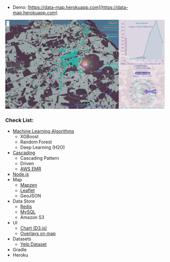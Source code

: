 * Demo: [https://data-map.herokuapp.com](https://data-map.herokuapp.com)      
       
![demo](pics/demo.png)  

### Check List:
* [Machine Learning Algorithms](cascading-yelpdataset/src/main/resources/ml/R)
  * XGBoost
  * Random Forest
  * Deep Learning (H2O)
* [Cascading](cascading-yelpdataset)
  * Cascading Pattern 
  * Driven
  * [AWS EMR](cascading-yelpdataset/awsscripts)
* [Node.js](nodejs-webgl)
* Map
  * [Mapzen](https://mapzen.com/)
  * [Leaflet](http://leafletjs.com/)
  * GeoJSON
* Data Store
  * [Redis](cascading-yelpdataset/src/main/java/com/yelpdatasetchallenge/dataprocessing)
  * [MySQL](cascading-yelpdataset/src/main/java/com/yelpdatasetchallenge/dataprocessing)
  * Amazon S3
* UI
  * [Chart (D3.js)](nodejs-webgl/public/js/d3/chartGraph.js)
  * [Overlays on map](nodejs-webgl/public/js/webgl/webglmaptangram.js)
* Datasets
  * [Yelp Dataset](http://www.yelp.com/dataset_challenge)
* Gradle
* Heroku
